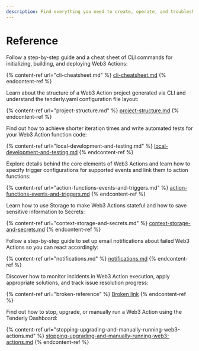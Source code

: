 ```yaml
---
description: Find everything you need to create, operate, and troubleshoot Web3 Actions.
---
```


# Reference

Follow a step-by-step guide and a cheat sheet of CLI commands for initializing, building, and deploying Web3 Actions:&#x20;

{% content-ref url="cli-cheatsheet.md" %}
[cli-cheatsheet.md](cli-cheatsheet.md)
{% endcontent-ref %}

Learn about the structure of a Web3 Action project generated via CLI and understand the tenderly.yaml configuration file layout:

{% content-ref url="project-structure.md" %}
[project-structure.md](project-structure.md)
{% endcontent-ref %}

Find out how to achieve shorter iteration times and write automated tests for your Web3 Action function code:

{% content-ref url="local-development-and-testing.md" %}
[local-development-and-testing.md](local-development-and-testing.md)
{% endcontent-ref %}

Explore details behind the core elements of Web3 Actions and learn how to specify trigger configurations for supported events and link them to action functions:

{% content-ref url="action-functions-events-and-triggers.md" %}
[action-functions-events-and-triggers.md](action-functions-events-and-triggers.md)
{% endcontent-ref %}

Learn how to use Storage to make Web3 Actions stateful and how to save sensitive information to Secrets:

{% content-ref url="context-storage-and-secrets.md" %}
[context-storage-and-secrets.md](context-storage-and-secrets.md)
{% endcontent-ref %}

Follow a step-by-step guide to set up email notifications about failed Web3 Actions so you can react accordingly:

{% content-ref url="notifications.md" %}
[notifications.md](notifications.md)
{% endcontent-ref %}

Discover how to monitor incidents in Web3 Action execution, apply appropriate solutions, and track issue resolution progress:

{% content-ref url="broken-reference" %}
[Broken link](broken-reference)
{% endcontent-ref %}

Find out how to stop, upgrade, or manually run a Web3 Action using the Tenderly Dashboard:

{% content-ref url="stopping-upgrading-and-manually-running-web3-actions.md" %}
[stopping-upgrading-and-manually-running-web3-actions.md](stopping-upgrading-and-manually-running-web3-actions.md)
{% endcontent-ref %}
